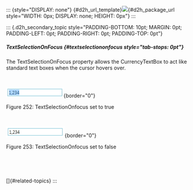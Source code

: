::: {style="DISPLAY: none"}
[](ms-xhelp:///?Id=d2h_url_template){#d2h_url_template}![](!package_url!){#d2h_package_url style="WIDTH: 0px; DISPLAY: none; HEIGHT: 0px"}
:::

::: {.d2h_secondary_topic style="PADDING-BOTTOM: 10pt; MARGIN: 0pt; PADDING-LEFT: 0pt; PADDING-RIGHT: 0pt; PADDING-TOP: 0pt"}
##### TextSelectionOnFocus {#textselectiononfocus style="tab-stops: 0pt"}

The TextSelectionOnFocus property allows the CurrencyTextBox to act like standard text boxes when the cursor hovers over.

 

![](ImagesExt/image30_242.png){border="0"}

Figure 252: TextSelectionOnfocus set to true

 

![](ImagesExt/image30_243.png){border="0"}

Figure 253: TextSelectionOnfocus set to false

 

 

[]{#related-topics}
:::
